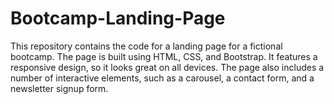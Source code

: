 # Bootcamp-Landing-Page
This repository contains the code for a landing page for a fictional bootcamp. The page is built using HTML, CSS, and Bootstrap. It features a responsive design, so it looks great on all devices. The page also includes a number of interactive elements, such as a carousel, a contact form, and a newsletter signup form.
